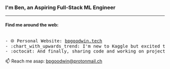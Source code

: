 ### I'm Ben, an Aspiring Full-Stack ML Engineer
---

#### Find me around the web:
<pre> 
- 🌐 Personal Website: <a href="https://bpgoodwin.tech">bpgoodwin.tech</a>
- :chart_with_upwards_trend: I'm new to Kaggle but excited to finaly get started with competitions <a href="https://www.kaggle.com/bpgoodwin">Kaggle</a>
- :octocat: And finally, sharing code and working on projects here on Github!
</pre> 

📫 Reach me asap: bpgoodwin@protonmail.ch
